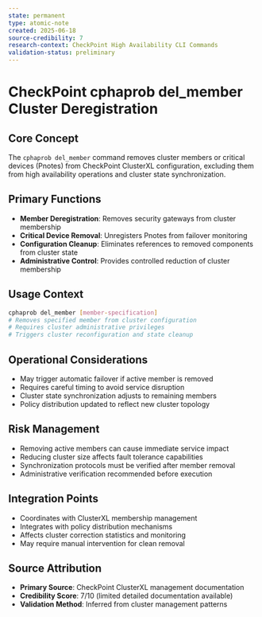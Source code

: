 ```yaml
---
state: permanent
type: atomic-note
created: 2025-06-18
source-credibility: 7
research-context: CheckPoint High Availability CLI Commands
validation-status: preliminary
---
```


# CheckPoint cphaprob del_member Cluster Deregistration

## Core Concept

The `cphaprob del_member` command removes cluster members or critical devices (Pnotes) from CheckPoint ClusterXL configuration, excluding them from high availability operations and cluster state synchronization.

## Primary Functions

- **Member Deregistration**: Removes security gateways from cluster membership
- **Critical Device Removal**: Unregisters Pnotes from failover monitoring
- **Configuration Cleanup**: Eliminates references to removed components from cluster state
- **Administrative Control**: Provides controlled reduction of cluster membership

## Usage Context

```bash
cphaprob del_member [member-specification]
# Removes specified member from cluster configuration
# Requires cluster administrative privileges
# Triggers cluster reconfiguration and state cleanup
```

## Operational Considerations

- May trigger automatic failover if active member is removed
- Requires careful timing to avoid service disruption
- Cluster state synchronization adjusts to remaining members
- Policy distribution updated to reflect new cluster topology

## Risk Management

- Removing active members can cause immediate service impact
- Reducing cluster size affects fault tolerance capabilities
- Synchronization protocols must be verified after member removal
- Administrative verification recommended before execution

## Integration Points

- Coordinates with ClusterXL membership management
- Integrates with policy distribution mechanisms
- Affects cluster correction statistics and monitoring
- May require manual intervention for clean removal

## Source Attribution

- **Primary Source**: CheckPoint ClusterXL management documentation
- **Credibility Score**: 7/10 (limited detailed documentation available)
- **Validation Method**: Inferred from cluster management patterns